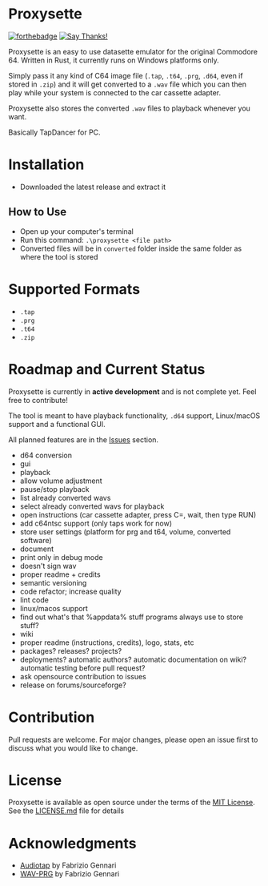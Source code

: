 # Proxysette
[![forthebadge](https://forthebadge.com/images/badges/made-with-rust.svg)](https://forthebadge.com) [![Say Thanks!](https://img.shields.io/badge/Say%20Thanks-!-1EAEDB.svg)](https://saythanks.io/to/davidepaci)

Proxysette is an easy to use datasette emulator for the original Commodore 64. Written in Rust, it currently runs on Windows platforms only.

Simply pass it any kind of C64 image file (`.tap`, `.t64`, `.prg`, `.d64`, even if stored in `.zip`) and it will get converted to a `.wav` file which you can then play while your system is connected to the car cassette adapter.

Proxysette also stores the converted `.wav` files to playback whenever you want.

Basically TapDancer for PC.
# Installation
- Downloaded the latest release and extract it
## How to Use
- Open up your computer's terminal
- Run this command: `.\proxysette <file path>`
- Converted files will be in `converted` folder inside the same folder as where the tool is stored
# Supported Formats
- `.tap`
- `.prg`
- `.t64`
- `.zip`
# Roadmap and Current Status
Proxysette is currently in **active development** and is not complete yet. Feel free to contribute!

The tool is meant to have playback functionality, `.d64` support, Linux/macOS support and a functional GUI.

All planned features are in the [Issues](https://github.com/davidepaci/Proxysette/issues) section.
- d64 conversion
- gui
- playback
- allow volume adjustment
- pause/stop playback
- list already converted wavs
- select already converted wavs for playback
- open instructions (car cassette adapter, press C=, wait, then type RUN)
- add c64ntsc support (only taps work for now)
- store user settings (platform for prg and t64, volume, converted software)
- document
- print only in debug mode
- doesn't sign wav
- proper readme + credits
- semantic versioning
- code refactor; increase quality
- lint code
- linux/macos support
- find out what's that %appdata% stuff programs always use to store stuff?
- wiki
- proper readme (instructions, credits), logo, stats, etc
- packages? releases? projects?
- deployments? automatic authors? automatic documentation on wiki? automatic testing before pull request?
- ask opensource contribution to issues
- release on forums/sourceforge?
# Contribution
Pull requests are welcome. For major changes, please open an issue first to discuss what you would like to change.
# License
Proxysette is available as open source under the terms of the [MIT License](https://opensource.org/license/mit/). See the [LICENSE.md](https://github.com/davidepaci/Proxysette/blob/main/LICENSE) file for details
# Acknowledgments
- [Audiotap](https://wav-prg.sourceforge.io/audiotap.html) by Fabrizio Gennari
- [WAV-PRG](https://wav-prg.sourceforge.io/wavprg.html) by Fabrizio Gennari
